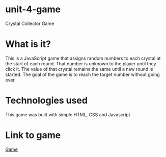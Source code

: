 # unit-4-game
Crystal Collector Game

# What is it?
This is a JavaScript game that assigns random numbers to each crystal at the start of each round.  That number is unknown to the player until they click it.  The value of that crystal remains the same until a new round is started.  The goal of the game is to reach the target number without going over.

# Technologies used
This game was built with simple HTML, CSS and Javascript

# Link to game
[Game](https://seanmrudd.github.io/unit-4-game/)
